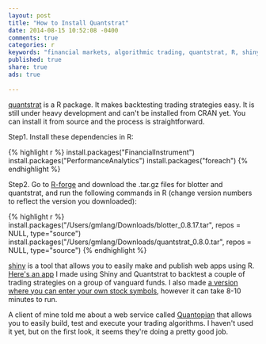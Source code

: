 ```yaml
---
layout: post
title: "How to Install Quantstrat"
date: 2014-08-15 10:52:08 -0400
comments: true
categories: r
keywords: "financial markets, algorithmic trading, quantstrat, R, shiny app, quantitative trading"
published: true
share: true
ads: true
 
---
```

[quantstrat](http://blog.fosstrading.com/2011/08/introduction-to-quantstrat.html) is a R package. It makes backtesting trading strategies easy. It is still under heavy development and can't be installed from CRAN yet. You can install it from source and the process is straightforward.

Step1. Install these dependencies in R:

{% highlight r %}
install.packages("FinancialInstrument")
install.packages("PerformanceAnalytics")
install.packages("foreach")
{% endhighlight %}

Step2. Go to [R-forge](https://r-forge.r-project.org/R/?group_id=316) and download the .tar.gz files for blotter and quantstrat, and run the following commands in R (change version numbers to reflect the version you downloaded):

{% highlight r %}
install.packages("/Users/gmlang/Downloads/blotter_0.8.17.tar", repos = NULL, type="source")
install.packages("/Users/gmlang/Downloads/quantstrat_0.8.0.tar", repos = NULL, type="source")
{% endhighlight %}

[shiny](http://shiny.rstudio.com/) is a tool that allows you to easily make and publish web apps using R. [Here's an app](http://free.cabaceo.com/app/dp1.html) I made using Shiny and Quantstrat to backtest a couple of trading strategies on a group of vanguard funds. I also made [a version where you can enter your own stock symbols](http://free.cabaceo.com/app/mt1.html), however it can take 8-10 minutes to run. 

A client of mine told me about a web service called [Quantopian](https://www.quantopian.com/) that allows you to easily build, test and execute your trading algorithms. I haven't used it yet, but on the first look, it seems they're doing a pretty good job.
